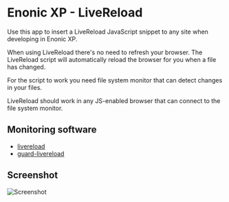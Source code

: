 # Enonic XP - LiveReload

Use this app to insert a LiveReload JavaScript snippet to any site when developing in Enonic XP.

When using LiveReload there's no need to refresh your browser. The LiveReload script will automatically reload the browser for you when a file has changed.

For the script to work you need file system monitor that can detect changes in your files.

LiveReload should work in any JS-enabled browser that can connect to the file system monitor.

## Monitoring software

- [livereload](http://livereload.com)
- [guard-livereload](https://github.com/guard/guard-livereload)

## Screenshot

![Screenshot](/../screenshots/livereload-screenshot.jpg?raw=true "Screenshot")
